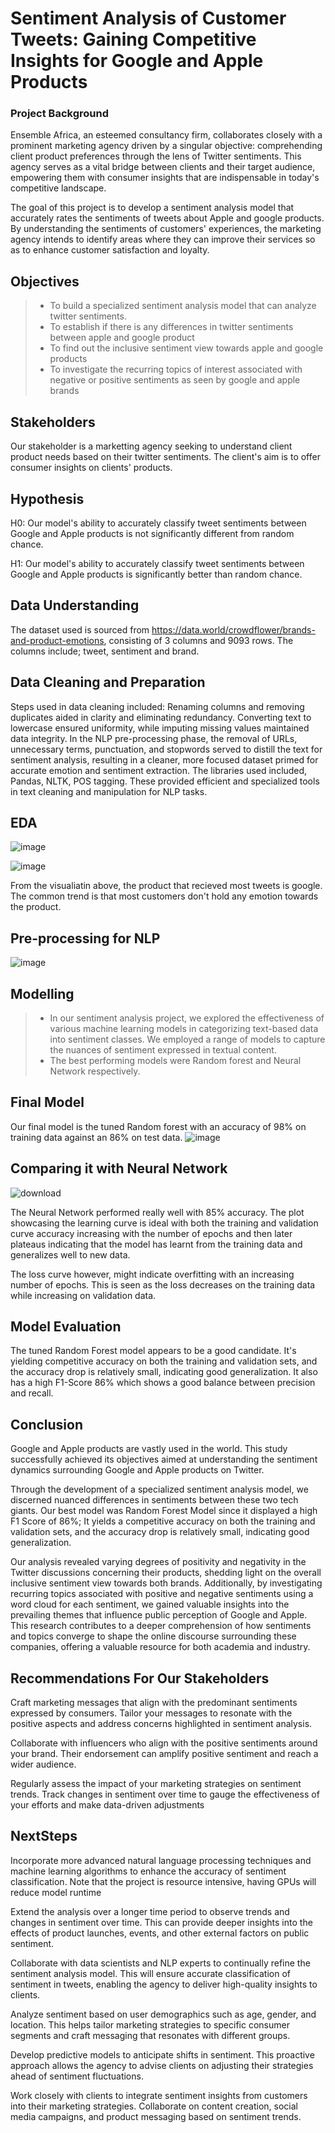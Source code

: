 # Sentiment Analysis of Customer Tweets: Gaining Competitive Insights for Google and Apple Products

### Project Background
Ensemble Africa, an esteemed consultancy firm, collaborates closely with a prominent marketing agency driven by a singular objective: comprehending client product preferences through the lens of Twitter sentiments. This agency serves as a vital bridge between clients and their target audience, empowering them with consumer insights that are indispensable in today's competitive landscape.

The goal of this project is to develop a sentiment analysis model that accurately rates the sentiments of tweets about Apple and google products. By understanding the sentiments of customers' experiences, the marketing agency intends to identify areas where they can improve their services so as to enhance customer satisfaction and loyalty.

## Objectives
>- To build a specialized sentiment analysis model that can analyze twitter sentiments.
>- To establish if there is any differences in twitter sentiments between apple and google product
>- To find out the inclusive sentiment view towards apple and google products
>- To investigate the recurring topics of interest associated with negative or positive sentiments as seen by google and apple brands

## Stakeholders
Our stakeholder is a marketting agency seeking to understand client product needs based on their twitter sentiments. The client's aim is to offer consumer insights on clients' products.

## Hypothesis
H0: Our model's ability to accurately classify tweet sentiments between Google and Apple products is not significantly different from random chance.

H1: Our model's ability to accurately classify tweet sentiments between Google and Apple products is significantly better than random chance.

## Data Understanding
The dataset used is sourced from https://data.world/crowdflower/brands-and-product-emotions, consisting of 3 columns and 9093 rows. The columns include; tweet, sentiment and brand.

## Data Cleaning and Preparation
Steps used in data cleaning included: Renaming columns and removing duplicates aided in clarity and eliminating redundancy. Converting text to lowercase ensured uniformity, while imputing missing values maintained data integrity. In the NLP pre-processing phase, the removal of URLs, unnecessary terms, punctuation, and stopwords served to distill the text for sentiment analysis, resulting in a cleaner, more focused dataset primed for accurate emotion and sentiment extraction. The libraries used included, Pandas, NLTK, POS tagging. These provided efficient and specialized tools in text cleaning and manipulation for NLP tasks. 

## EDA

![image](https://github.com/kithinji007/Sentiments-Analysis/assets/128479803/72563985-0fba-48f6-9629-f02da7fa4f9e)


![image](https://github.com/kithinji007/Sentiments-Analysis/assets/128479803/5d6b68fe-dbaf-4e14-a7b1-a4fa9a38aebe)

From the visualiatin above, the product that recieved most tweets is google. The common trend is that most customers don't hold any emotion towards the product.


## Pre-processing for NLP

![image](https://github.com/kithinji007/Sentiments-Analysis/assets/128479803/305d37a3-7f2d-41da-a167-a659139c8955)

## Modelling
>- In our sentiment analysis project, we explored the effectiveness of various machine learning models in categorizing text-based data into sentiment classes. We employed a range of models to capture the nuances of sentiment expressed in textual content. 
>- The best performing models were Random forest and Neural Network respectively.


## Final Model
Our final model is the tuned Random forest with an accuracy of 98% on training data against an 86% on test data.
![image](https://github.com/kithinji007/Sentiments-Analysis/assets/128479803/ef1fe070-418f-46f6-b7ca-b9dc1c615359)



## Comparing it with Neural Network

![download](https://github.com/kithinji007/Sentiments-Analysis/assets/110093196/918941e7-9dee-4092-8e09-6cf84e43eab1)

The Neural Network performed really well with 85% accuracy. The plot showcasing the learning curve is ideal with both the training and validation curve accuracy increasing with the number of epochs and then later plateaus indicating that the model has learnt from the training data and generalizes well to new data.

The loss curve however, might indicate overfitting with an increasing number of epochs. This is seen as the loss decreases on the training data while increasing on validation data.

## Model Evaluation
The tuned Random Forest model appears to be a good candidate. It's yielding competitive accuracy on both the training and validation sets, and the accuracy drop is relatively small, indicating good generalization. It also has a high F1-Score 86% which shows a good balance between precision and recall.


## Conclusion
Google and Apple products are vastly used in the world. This study successfully achieved its objectives aimed at understanding the sentiment dynamics surrounding Google and Apple products on Twitter.

Through the development of a specialized sentiment analysis model, we discerned nuanced differences in sentiments between these two tech giants. Our best model was Random Forest Model since it displayed a high F1 Score of 86%; It yields a competitive accuracy on both the training and validation sets, and the accuracy drop is relatively small, indicating good generalization.

Our analysis revealed varying degrees of positivity and negativity in the Twitter discussions concerning their products, shedding light on the overall inclusive sentiment view towards both brands. Additionally, by investigating recurring topics associated with positive and negative sentiments using a word cloud for each sentiment, we gained valuable insights into the prevailing themes that influence public perception of Google and Apple. This research contributes to a deeper comprehension of how sentiments and topics converge to shape the online discourse surrounding these companies, offering a valuable resource for both academia and industry.

## Recommendations For Our Stakeholders
Craft marketing messages that align with the predominant sentiments expressed by consumers. Tailor your messages to resonate with the positive aspects and address concerns highlighted in sentiment analysis.

Collaborate with influencers who align with the positive sentiments around your brand. Their endorsement can amplify positive sentiment and reach a wider audience.

Regularly assess the impact of your marketing strategies on sentiment trends. Track changes in sentiment over time to gauge the effectiveness of your efforts and make data-driven adjustments

## NextSteps
Incorporate more advanced natural language processing techniques and machine learning algorithms to enhance the accuracy of sentiment classification. Note that the project is resource intensive, having GPUs will reduce model runtime

Extend the analysis over a longer time period to observe trends and changes in sentiment over time. This can provide deeper insights into the effects of product launches, events, and other external factors on public sentiment.

Collaborate with data scientists and NLP experts to continually refine the sentiment analysis model. This will ensure accurate classification of sentiment in tweets, enabling the agency to deliver high-quality insights to clients.

Analyze sentiment based on user demographics such as age, gender, and location. This helps tailor marketing strategies to specific consumer segments and craft messaging that resonates with different groups.


Develop predictive models to anticipate shifts in sentiment. This proactive approach allows the agency to advise clients on adjusting their strategies ahead of sentiment fluctuations.

Work closely with clients to integrate sentiment insights from customers into their marketing strategies. Collaborate on content creation, social media campaigns, and product messaging based on sentiment trends.
